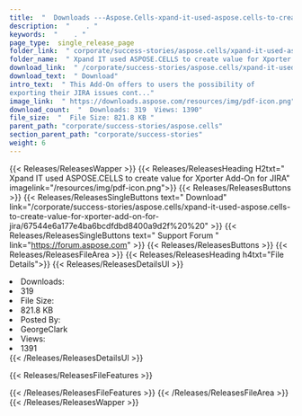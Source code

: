 ```yaml
---
title:  "  Downloads ---Aspose.Cells-xpand-it-used-aspose.cells-to-create-value-for-xporter-add-on-for-jira . " 
description:  "    . " 
keywords:  "    . " 
page_type:  single_release_page
folder_link:  " corporate/success-stories/aspose.cells/xpand-it-used-aspose.cells-to-create-value-for-xporter-add-on-for-jira/"
folder_name:  " Xpand IT used ASPOSE.CELLS to create value for Xporter Add-On for JIRA"
download_link:  " /corporate/success-stories/aspose.cells/xpand-it-used-aspose.cells-to-create-value-for-xporter-add-on-for-jira/67544e6a177e4ba6bcdfdbd8400a9d2f"
download_text:  " Download"
intro_text:  " This Add-On offers to users the possibility of
exporting their JIRA issues cont..."
image_link:  " https://downloads.aspose.com/resources/img/pdf-icon.png"
download_count:  "  Downloads: 319  Views: 1390"
file_size:  "  File Size: 821.8 KB "
parent_path: "corporate/success-stories/aspose.cells"                                                          
section_parent_path: "corporate/success-stories"
weight: 6 
---
```


{{< Releases/ReleasesWapper >}}
  {{< Releases/ReleasesHeading H2txt=" Xpand IT used ASPOSE.CELLS to create value for Xporter Add-On for JIRA" imagelink="/resources/img/pdf-icon.png">}}
  {{< Releases/ReleasesButtons >}}
    {{< Releases/ReleasesSingleButtons text=" Download" link="/corporate/success-stories/aspose.cells/xpand-it-used-aspose.cells-to-create-value-for-xporter-add-on-for-jira/67544e6a177e4ba6bcdfdbd8400a9d2f%20%20" >}}
    {{< Releases/ReleasesSingleButtons text=" Support Forum " link="https://forum.aspose.com" >}}
  {{< Releases/ReleasesButtons >}}
  {{< Releases/ReleasesFileArea >}}
    {{< Releases/ReleasesHeading h4txt="File Details">}}
    {{< Releases/ReleasesDetailsUl >}}
             <li>Downloads:</li><li>319</li><li>File Size:</li><li>821.8 KB</li><li>Posted By:</li><li>GeorgeClark</li><li>Views:</li><li>1391</li>
    {{< /Releases/ReleasesDetailsUl >}}

  {{< Releases/ReleasesFileFeatures >}}
      
  {{< /Releases/ReleasesFileFeatures >}}
 {{< /Releases/ReleasesFileArea >}}
{{< /Releases/ReleasesWapper >}}


